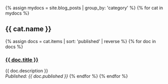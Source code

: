 {% assign mydocs = site.blog_posts | group_by: 'category' %}
{% for cat in mydocs %}
<h2>{{ cat.name }}</h2>
    {% assign docs = cat.items | sort: 'published' | reverse %}
    {% for doc in docs %}
        <h3><a href="{{ doc.url }}">{{ doc.title }}</a></h3>
        {{ doc.description }}<br/>
        <i>Published: {{ doc.published }}</i>
    {% endfor %}
{% endfor %}

